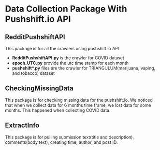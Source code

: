 # Data Collection Package With Pushshift.io API

## RedditPushshiftAPI
This package is for all the crawlers using pushshift.io API
- **RedditPushshiftAPI.py** is the crawler for COVID dataset
- **epoch_UTC.py** provide the utc time stamp for each month
- **pushshift\*.py** files are the crawler for TRIANGULUM(marijuana, vaping, and tobacco) dataset 

## CheckingMissingData
This package is for checking missing data for the pushshift.io. We noticed that when we collect data for 6 months time frame, we lost data for some months. This happened when collecting COVID data. 


## ExtractInfo
This package is for pulling submission text(title and description), comments(body text), creating time, author, and post ID. 
 